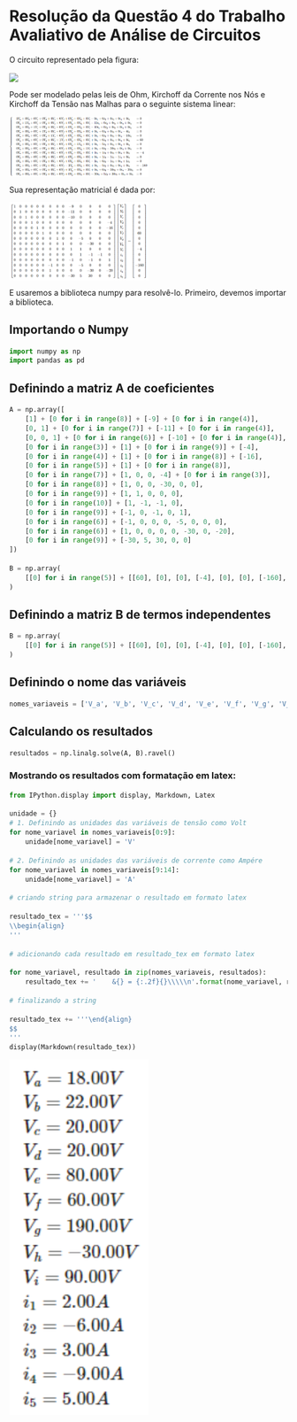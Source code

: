 # Resolução da Questão 4 do Trabalho Avaliativo de Análise de Circuitos

O circuito representado pela figura:

<img src="imgs/circuito.png" width=50% align="center">

Pode ser modelado pelas leis de Ohm, Kirchoff da Corrente nos Nós e Kirchoff da Tensão nas Malhas para o seguinte sistema linear:

<img src="imgs/table.png" width=50% align="center">

Sua representação matricial é dada por:

<img src="imgs/matrix.png" width=50% align="center">

E usaremos a biblioteca numpy para resolvê-lo. Primeiro, devemos importar a biblioteca.

## Importando o Numpy

```python
import numpy as np
import pandas as pd
```

## Definindo a matriz A de coeficientes

```python
A = np.array([
    [1] + [0 for i in range(8)] + [-9] + [0 for i in range(4)],
    [0, 1] + [0 for i in range(7)] + [-11] + [0 for i in range(4)],
    [0, 0, 1] + [0 for i in range(6)] + [-10] + [0 for i in range(4)],
    [0 for i in range(3)] + [1] + [0 for i in range(9)] + [-4],
    [0 for i in range(4)] + [1] + [0 for i in range(8)] + [-16],
    [0 for i in range(5)] + [1] + [0 for i in range(8)],
    [0 for i in range(7)] + [1, 0, 0, -4] + [0 for i in range(3)],
    [0 for i in range(8)] + [1, 0, 0, -30, 0, 0],
    [0 for i in range(9)] + [1, 1, 0, 0, 0],
    [0 for i in range(10)] + [1, -1, -1, 0],
    [0 for i in range(9)] + [-1, 0, -1, 0, 1],
    [0 for i in range(6)] + [-1, 0, 0, 0, -5, 0, 0, 0],
    [0 for i in range(6)] + [1, 0, 0, 0, 0, -30, 0, -20],
    [0 for i in range(9)] + [-30, 5, 30, 0, 0]
])

B = np.array(
    [[0] for i in range(5)] + [[60], [0], [0], [-4], [0], [0], [-160], [0], [0]]
)
```

## Definindo a matriz B de termos independentes

```python
B = np.array(
    [[0] for i in range(5)] + [[60], [0], [0], [-4], [0], [0], [-160], [0], [0]]
)
```

## Definindo o nome das variáveis

```python
nomes_variaveis = ['V_a', 'V_b', 'V_c', 'V_d', 'V_e', 'V_f', 'V_g', 'V_h', 'V_i', 'i_1', 'i_2', 'i_3', 'i_4', 'i_5']
```

## Calculando os resultados

```python
resultados = np.linalg.solve(A, B).ravel()
```

### Mostrando os resultados com formatação em latex:

```python
from IPython.display import display, Markdown, Latex

unidade = {}
# 1. Definindo as unidades das variáveis de tensão como Volt
for nome_variavel in nomes_variaveis[0:9]:
    unidade[nome_variavel] = 'V'
    
# 2. Definindo as unidades das variáveis de corrente como Ampére
for nome_variavel in nomes_variaveis[9:14]:
    unidade[nome_variavel] = 'A'
    
# criando string para armazenar o resultado em formato latex

resultado_tex = '''$$
\\begin{align}
'''

# adicionando cada resultado em resultado_tex em formato latex

for nome_variavel, resultado in zip(nomes_variaveis, resultados):
    resultado_tex += '    &{} = {:.2f}{}\\\\\n'.format(nome_variavel, resultado, unidade[nome_variavel])

# finalizando a string

resultado_tex += '''\end{align}
$$
'''
display(Markdown(resultado_tex))
```

<img src="imgs/result.png" width=50% align="center">
